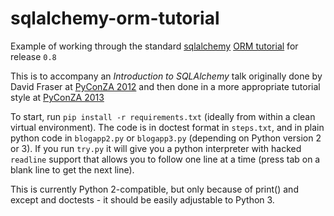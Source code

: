 sqlalchemy-orm-tutorial
=======================

Example of working through the standard [sqlalchemy](http://www.sqlalchemy.org) [ORM tutorial](http://docs.sqlalchemy.org/en/rel_0_8/orm/tutorial.html) for release `0.8`

This is to accompany an *Introduction to SQLAlchemy* talk originally done by David Fraser at [PyConZA 2012](http://za.pycon.org/2012/speaker/31/detail.html) and then done in a more appropriate tutorial style at [PyConZA 2013](http://za.pycon.org/talks/19/)

To start, run `pip install -r requirements.txt` (ideally from within a clean virtual environment). The code is in doctest format in `steps.txt`, and in plain python code in `blogapp2.py` or `blogapp3.py` (depending on Python version 2 or 3). If you run `try.py` it will give you a python interpreter with hacked `readline` support that allows you to follow one line at a time (press tab on a blank line to get the next line).

This is currently Python 2-compatible, but only because of print() and except and doctests - it should be easily adjustable to Python 3.
